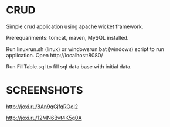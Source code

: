 # CRUD
Simple crud application using apache wicket framework.

Prerequariments: tomcat, maven, MySQL installed.

Run linuxrun.sh (linux) or windowsrun.bat (windows) script to run application.
Open http://localhost:8080/

Run FillTable.sql to fill sql data base with initial data.
# SCREENSHOTS
http://joxi.ru/8An9qGjfqROol2

http://joxi.ru/12MN6Bvt4K5g0A

